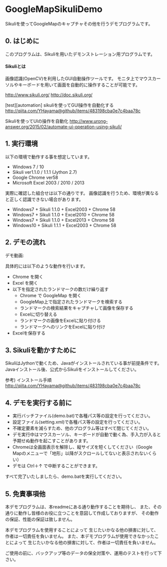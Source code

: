 # GoogleMapSikuliDemo
Sikuliを使ってGoogleMapのキャプチャその他を行うデモプログラムです。


## 0. はじめに

このプログラムは、Sikuliを用いたデモンストレーション用プログラムです。

#### Sikuliとは

画像認識(OpenCV)を利用したGUI自動操作ツールです。
モニタ上でマウスカーソルやキーボードを用いて画面を自動的に操作することが可能です。

http://www.sikuli.org/
http://doc.sikuli.org/


[test][automation] sikuliを使ってGUI操作を自動化する
http://qiita.com/YHayama@github/items/483198cba0e7c4baa78c

Sikuliを使ってUIの操作を自動化
http://www.urong-answer.org/2015/02/automate-ui-operation-using-sikuli/



## 1. 実行環境

以下の環境で動作する事を想定しています。

- Windows 7 / 10
- Sikuli ver1.1.0 / 1.1.1 (Jython 2.7)
- Google Chrome ver58
- Microsoft Excel 2003 / 2010 / 2013

実際に確認した組合せは以下の通りです。
画像認識を行うため、環境が異なると正しく認識できない場合があります。

- Windows7 + Sikuli 1.1.0 + Excel2003 + Chrome 58
- Windows7 + Sikuli 1.1.0 + Excel2010 + Chrome 58
- Windows7 + Sikuli 1.1.0 + Excel2013 + Chrome 58
- Windows10 + Sikuli 1.1.1 + Excel2003 + Chrome 58


## 2. デモの流れ

デモ動画: 

具体的には以下のような動作を行います。
- Chrome を開く
- Excel を開く
- 以下を指定されたランドマークの数だけ繰り返す
  - Chrome で GoogleMap を開く
  - GoogleMap上で指定されたランドマークを検索する
  - ランドマークの検索結果をキャプチャして画像を保存する
  - Excelに切り替える
  - ランドマークの画像をExcelに貼り付ける
  - ランドマークへのリンクをExcelに貼り付け
 - Excelを保存する


## 3. Sikuliを動かすために

SikuliはJythonで動くため、Javaがインストールされている事が前提条件です。
Javaインストール後、公式からSikuliをインストールしてください。


参考) インストール手順
http://qiita.com/YHayama@github/items/483198cba0e7c4baa78c


## 4. デモを実行する前に

- 実行バッチファイル(demo.bat)で各種パス等の設定を行ってください。
- 設定ファイル(setting.xml)で各種パス等の設定を行ってください。
- 不確定要素を減らすため、他のプログラム等はすべて閉じてください。
- デモ実行中はマウスカーソル、キーボードが自動で動く為、手入力が入ると予期せぬ動作を起こすことがあります。
- Chromeは全画面表示を解除し、縦サイズを短くしてください（Google Mapのメニューで「地形」以降がスクロールしてないと表示されないくらい）
- デモは Ctrl＋↑ で中断することができます。

すべて完了いたしましたら、demo.batを実行してください。



## 5. 免責事項他

本デモプログラムは、本readmeにある通り動作することを期待し、
また、その通りに動作し皆様のお役に立つことを意図して作成しておりますが、
その動作の保証、性能の保証は致しません。

本デモプログラムを使用することによって
生じたいかなる他の損害に対して、作者は一切責任を負いません。
また、本デモプログラムが使用できなかったことによって
生じたいかなる他の損害に対して、作者は一切責任を負いません。

ご使用の前に、バックアップ等のデータの保全対策や、運用のテストを行って下さい。

